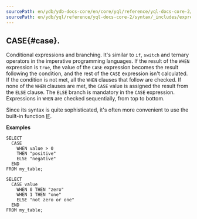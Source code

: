 ```yaml
---
sourcePath: en/ydb/ydb-docs-core/en/core/yql/reference/yql-docs-core-2/syntax/_includes/expressions/case.md
sourcePath: en/ydb/yql/reference/yql-docs-core-2/syntax/_includes/expressions/case.md
---
```


## CASE{#case}.

Conditional expressions and branching. It's similar to `if`, `switch` and ternary operators in the imperative programming languages.
If the result of the `WHEN` expression is `true`, the value of the `CASE` expression becomes the result
following the condition, and the rest of the `CASE` expression isn't calculated. If the condition is not met,
all the `WHEN` clauses that follow are checked. If
none of the `WHEN` clauses are met, the `CASE` value is assigned the result from the `ELSE` clause.
The `ELSE` branch is mandatory in the `CASE` expression. Expressions in `WHEN` are checked sequentially, from top to bottom.

Since its syntax is quite sophisticated, it's often more convenient to use the built-in function [IF](../../../builtins/basic.md#if).

**Examples**
``` yql
SELECT
  CASE
    WHEN value > 0
    THEN "positive"
    ELSE "negative"
  END
FROM my_table;
```

```yql
SELECT
  CASE value
    WHEN 0 THEN "zero"
    WHEN 1 THEN "one"
    ELSE "not zero or one"
  END
FROM my_table;
```

